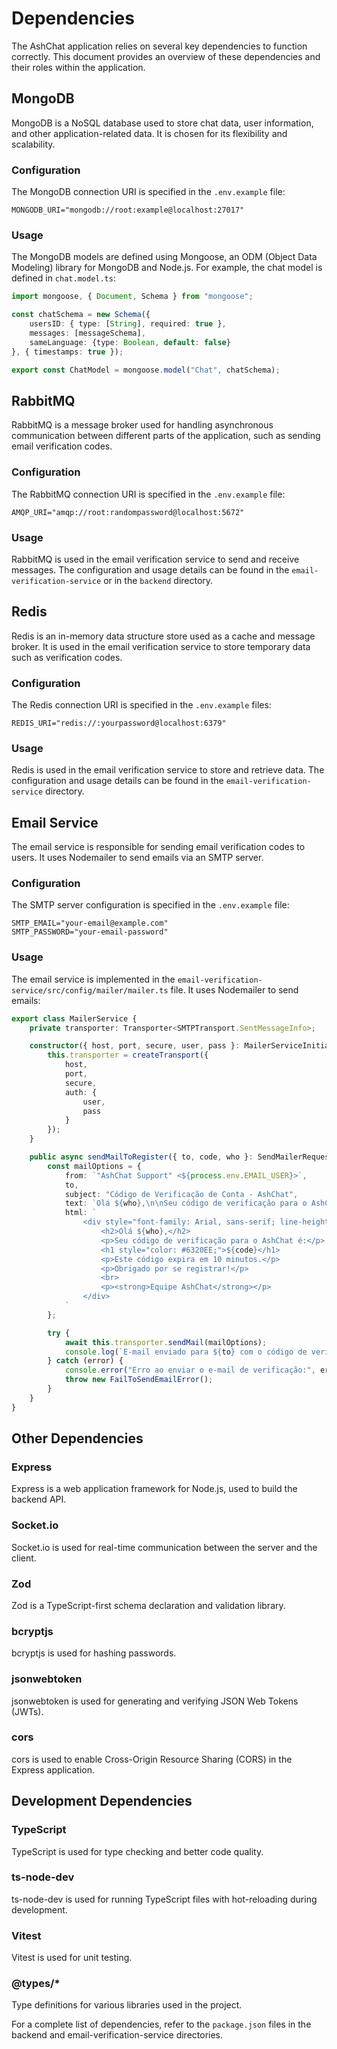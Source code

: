 # Dependencies

The AshChat application relies on several key dependencies to function correctly. This document provides an overview of these dependencies and their roles within the application.

## MongoDB

MongoDB is a NoSQL database used to store chat data, user information, and other application-related data. It is chosen for its flexibility and scalability.

### Configuration

The MongoDB connection URI is specified in the `.env.example` file:

```env
MONGODB_URI="mongodb://root:example@localhost:27017"
```

### Usage

The MongoDB models are defined using Mongoose, an ODM (Object Data Modeling) library for MongoDB and Node.js. For example, the chat model is defined in `chat.model.ts`:

```ts
import mongoose, { Document, Schema } from "mongoose";

const chatSchema = new Schema({
    usersID: { type: [String], required: true },
    messages: [messageSchema],
    sameLanguage: {type: Boolean, default: false}
}, { timestamps: true });

export const ChatModel = mongoose.model("Chat", chatSchema);
```

## RabbitMQ

RabbitMQ is a message broker used for handling asynchronous communication between different parts of the application, such as sending email verification codes.

### Configuration

The RabbitMQ connection URI is specified in the `.env.example` file:

```env
AMQP_URI="amqp://root:randompassword@localhost:5672"
```

### Usage

RabbitMQ is used in the email verification service to send and receive messages. The configuration and usage details can be found in the `email-verification-service` or in the `backend` directory.

## Redis

Redis is an in-memory data structure store used as a cache and message broker. It is used in the email verification service to store temporary data such as verification codes.

### Configuration

The Redis connection URI is specified in the `.env.example` files:

```env
REDIS_URI="redis://:yourpassword@localhost:6379"
```

### Usage

Redis is used in the email verification service to store and retrieve data. The configuration and usage details can be found in the `email-verification-service` directory.

## Email Service

The email service is responsible for sending email verification codes to users. It uses Nodemailer to send emails via an SMTP server.

### Configuration

The SMTP server configuration is specified in the `.env.example` file:

```env
SMTP_EMAIL="your-email@example.com"
SMTP_PASSWORD="your-email-password"
```

### Usage

The email service is implemented in the `email-verification-service/src/config/mailer/mailer.ts` file. It uses Nodemailer to send emails:

```ts
export class MailerService {
    private transporter: Transporter<SMTPTransport.SentMessageInfo>;

    constructor({ host, port, secure, user, pass }: MailerServiceInitialize) {
        this.transporter = createTransport({
            host,
            port,
            secure,
            auth: {
                user,
                pass
            }
        });
    }

    public async sendMailToRegister({ to, code, who }: SendMailerRequest): Promise<void> {
        const mailOptions = {
            from: `"AshChat Support" <${process.env.EMAIL_USER}>`,
            to,
            subject: "Código de Verificação de Conta - AshChat",
            text: `Olá ${who},\n\nSeu código de verificação para o AshChat é: ${code}\n\nEste código expira em 10 minutos.\n\nObrigado por se registrar!\nEquipe AshChat`,
            html: `
                <div style="font-family: Arial, sans-serif; line-height: 1.6;">
                    <h2>Olá ${who},</h2>
                    <p>Seu código de verificação para o AshChat é:</p>
                    <h1 style="color: #6320EE;">${code}</h1>
                    <p>Este código expira em 10 minutos.</p>
                    <p>Obrigado por se registrar!</p>
                    <br>
                    <p><strong>Equipe AshChat</strong></p>
                </div>
            `
        };

        try {
            await this.transporter.sendMail(mailOptions);
            console.log(`E-mail enviado para ${to} com o código de verificação.`);
        } catch (error) {
            console.error("Erro ao enviar o e-mail de verificação:", error);
            throw new FailToSendEmailError();
        }
    }
}
```

## Other Dependencies

### Express

Express is a web application framework for Node.js, used to build the backend API.

### Socket.io

Socket.io is used for real-time communication between the server and the client.

### Zod

Zod is a TypeScript-first schema declaration and validation library.

### bcryptjs

bcryptjs is used for hashing passwords.

### jsonwebtoken

jsonwebtoken is used for generating and verifying JSON Web Tokens (JWTs).

### cors

cors is used to enable Cross-Origin Resource Sharing (CORS) in the Express application.

## Development Dependencies

### TypeScript

TypeScript is used for type checking and better code quality.

### ts-node-dev

ts-node-dev is used for running TypeScript files with hot-reloading during development.

### Vitest

Vitest is used for unit testing.

### @types/*

Type definitions for various libraries used in the project.

For a complete list of dependencies, refer to the `package.json` files in the backend and email-verification-service directories.

